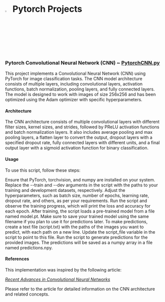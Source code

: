 # <img src="https://pytorch.org/assets/images/pytorch-logo.png" alt="Image" style="width:3.5%;"> Pytorch Projects

### Pytorch Convolutional Neural Network (CNN) ~ [PytorchCNN.py](pytorch/PytorchCNN.py)
This project implements a Convolutional Neural Network (CNN) using PyTorch for image classification tasks. The CNN model architecture consists of multiple layers, including convolutional layers, activation functions, batch normalization, pooling layers, and fully connected layers. The model is designed to work with images of size 256x256 and has been optimized using the Adam optimizer with specific hyperparameters.

#### Architecture
The CNN architecture consists of multiple convolutional layers with different filter sizes, kernel sizes, and strides, 
followed by PReLU activation functions and batch normalization layers. It also includes average pooling and max pooling layers, 
a flatten layer to convert the output, dropout layers with a specified dropout rate, fully connected layers with different units, and a 
final output layer with a sigmoid activation function for binary classification.


#### Usage
To use this script, follow these steps:

Ensure that PyTorch, torchvision, and numpy are installed on your system.
Replace the --train and --dev arguments in the script with the paths to your training and development datasets, respectively.
Adjust the hyperparameters, such as batch size, number of epochs, learning rate, dropout rate, and others, as per your requirements.
Run the script and observe the training progress, which will print the loss and accuracy for each epoch.
After training, the script loads a pre-trained model from a file named model.pt. Make sure to save your trained model using the same filename if you plan to use it for predictions later.
To make predictions, create a text file (script.txt) with the paths of the images you want to predict, with each path on a new line. Update the script_file variable in the script to point to this file.
Run the script to generate predictions for the provided images. The predictions will be saved as a numpy array in a file named predictions.npy.

#### References
This implementation was inspired by the following article:

[*Recent Advances in Convolutional Neural Networks*](https://arxiv.org/pdf/1512.07108.pdf)

Please refer to the article for detailed information on the CNN architecture and related concepts.

#
